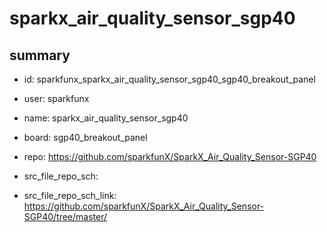 # sparkx_air_quality_sensor_sgp40
 
## summary 
* id: sparkfunx_sparkx_air_quality_sensor_sgp40_sgp40_breakout_panel
* user: sparkfunx
* name: sparkx_air_quality_sensor_sgp40
* board: sgp40_breakout_panel
* repo: https://github.com/sparkfunX/SparkX_Air_Quality_Sensor-SGP40



* src_file_repo_sch: 
* src_file_repo_sch_link: https://github.com/sparkfunX/SparkX_Air_Quality_Sensor-SGP40/tree/master/




